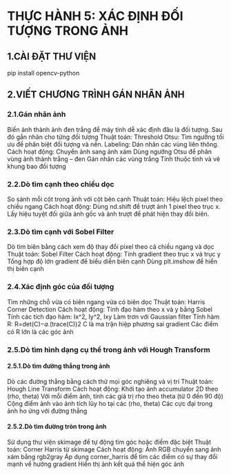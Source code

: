 # THỰC HÀNH 5: XÁC ĐỊNH ĐỐI TƯỢNG TRONG ẢNH
## 1.CÀI ĐẶT THƯ VIỆN
pip install opencv-python 
## 2.VIẾT CHƯƠNG TRÌNH GÁN NHÃN ẢNH
### 2.1.Gán nhãn ảnh
Biến ảnh thành ảnh đen trắng để máy tính dễ xác định đâu là đối tượng. Sau đó gắn nhãn cho từng đối tượng
Thuật toán:
Threshold Otsu: Tìm ngưỡng tối ưu để phân biệt đối tượng và nền.
Labeling: Dán nhãn các vùng liên thông.
Cách hoạt động:
Chuyển ảnh sang ảnh xám 
Dùng ngưỡng Otsu để phân vùng ảnh thành trắng – đen 
Gán nhãn các vùng trắng
Tính thuộc tính và vẽ khung bao đối tượng
### 2.2.Dò tìm cạnh theo chiều dọc
So sánh mỗi cột trong ảnh với cột bên cạnh 
Thuật toán: Hiệu lệch pixel theo chiều ngang
Cách hoạt động:
Dùng nd.shift để trượt ảnh 1 pixel theo trục x.
Lấy hiệu tuyệt đối giữa ảnh gốc và ảnh trượt để phát hiện thay đổi biên.
### 2.3.Dò tìm cạnh với Sobel Filter
Dò tìm biên bằng cách xem độ thay đổi pixel theo cả chiều ngang và dọc
Thuật toán: Sobel Filter
Cách hoạt động:
Tính gradient theo trục x và trục y 
Tổng hợp độ lớn gradient để biểu diễn biên cạnh
Dùng plt.imshow để hiển thị biên cạnh
### 2.4.Xác định góc của đối tượng
Tìm những chỗ vừa có biên ngang vừa có biên dọc
Thuật toán: Harris Corner Detection
Cách hoạt động:
Tính đạo hàm theo x và y bằng Sobel
Tính các tích đạo hàm: Ix^2, Iy^2, Ixy
Làm trơn với Gaussian filter
Tính hàm R: R=det(C)−𝛼.(trace(C))2
C là ma trận hiệp phương sai gradient
Các điểm có R lớn là các góc ảnh
### 2.5.Dò tìm hình dạng cụ thể trong ảnh với Hough Transform
#### 2.5.1.Dò tìm đường thẳng trong ảnh
Dò các đường thẳng bằng cách thử mọi góc nghiêng và vị trí
Thuật toán: Hough Line Transform
Cách hoạt động:
Khởi tạo ảnh accumulator 2D theo (rho, theta)
Với mỗi điểm ảnh, tính các giá trị rho theo theta (từ 0 đến 90 độ)
Cộng điểm ảnh vào ảnh tích lũy ho tại các (rho, theta)
Các cực đại trong ảnh ho ứng với đường thẳng
#### 2.5.2.Dò tìm đường tròn trong ảnh
Sử dụng thư viện skimage để tự động tìm góc hoặc điểm đặc biệt
Thuật toán: Corner Harris từ skimage
Cách hoạt động:
Ảnh RGB chuyển sang ảnh xám bằng rgb2gray
Áp dụng corner_harris để tìm các điểm có sự thay đổi mạnh về hướng gradient
Hiển thị ảnh kết quả thể hiện góc ảnh
